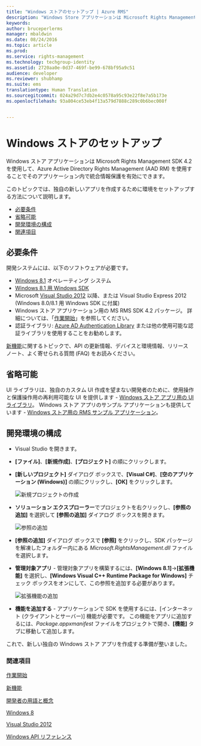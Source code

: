 ```yaml
---
title: "Windows ストアのセットアップ | Azure RMS"
description: "Windows Store アプリケーションは Microsoft Rights Management SDK 4.2 を使用して、そのアプリケーション内で統合情報保護を有効にできます。"
keywords: 
author: bruceperlerms
manager: mbaldwin
ms.date: 08/24/2016
ms.topic: article
ms.prod: 
ms.service: rights-management
ms.technology: techgroup-identity
ms.assetid: 2720aa0e-0d37-469f-be99-678bf95a9c51
audience: developer
ms.reviewer: shubhamp
ms.suite: ems
translationtype: Human Translation
ms.sourcegitcommit: 024a29d7c7db2e4c0578a95c93e22f8e7a5b173e
ms.openlocfilehash: 93a804ce53eb4f13a579d7888c289c0b6bec008f


---
```


# Windows ストアのセットアップ

Windows ストア アプリケーションは Microsoft Rights Management SDK 4.2 を使用して、Azure Active Directory Rights Management (AAD RM) を使用することでそのアプリケーション内で統合情報保護を有効にできます。

このトピックでは、独自の新しいアプリを作成するために環境をセットアップする方法について説明します。

-   [必要条件](#prerequisites)
-   [省略可能](#optional)
-   [開発環境の構成](#configuring-your-development-environment)
-   [関連項目](#see-also)

## 必要条件


開発システムには、以下のソフトウェアが必要です。

-   [Windows 8.1](http://windows.microsoft.com/en-US/windows-8/meet) オペレーティング システム
-   [Windows 8.1 用 Windows SDK](https://msdn.microsoft.com/windows/desktop/bg162891.aspx)
-   Microsoft [Visual Studio 2012](http://www.microsoft.com/visualstudio/eng/products/visual-studio-overview) 以降、または Visual Studio Express 2012 (Windows 8.0/8.1 用 Windows SDK に付属)
-   Windows ストア アプリケーション用の MS RMS SDK 4.2 パッケージ。 詳細については、「[作業開始](get-started.md)」を参照してください。
-   認証ライブラリ: [Azure AD Authentication Library](https://msdn.microsoft.com/en-us/library/jj573266.aspx) または他の使用可能な認証ライブラリを使用することをお勧めします。

[新機能](release-notes.md)に関するトピックで、API の更新情報、デバイスと環境情報、リリース ノート、よく寄せられる質問 (FAQ) をお読みください。

## 省略可能

UI ライブラリは、独自のカスタム UI 作成を望まない開発者のために、使用操作と保護操作用の再利用可能な UI を提供します - [Windows ストア アプリ用の UI ライブラリ](https://github.com/AzureAD/rms-sdk-ui-for-windowsstore)。 Windows ストア アプリのサンプル アプリケーションも提供しています - [Windows ストア用の RMS サンプル アプリケーション](https://github.com/AzureADSamples/rms-samples-for-windowsstore)。

## 開発環境の構成


-   Visual Studio を開きます。
-   **[ファイル]**、**[新規作成]**、**[プロジェクト]** の順にクリックします。
-   **[新しいプロジェクト]** ダイアログ ボックスで、**[Visual C\#]**、**[空のアプリケーション (Windows)]** の順にクリックし、**[OK]** をクリックします。

    ![新規プロジェクトの作成](../media/winrtsetup-newproj.png)

-   **ソリューション エクスプローラー**でプロジェクトを右クリックし、**[参照の追加]** を選択して **[参照の追加]** ダイアログ ボックスを開きます。

    ![参照の追加](../media/winrtsetup-addref.png)

-   **[参照の追加]** ダイアログ ボックスで **[参照]** をクリックし、SDK パッケージを解凍したフォルダー内にある *Microsoft.RightsManagement.dll* ファイルを選択します。
-   **管理対象アプリ** - 管理対象アプリを構築するには、**[Windows 8.1]**-&gt;**[拡張機能]** を選択し、**[Windows Visual C++ Runtime Package for Windows]** チェック ボックスをオンにして、この参照を追加する必要があります。

    ![拡張機能の追加](../media/winrtsetup-refmngr.png)

-   **機能を追加する** - アプリケーションで SDK を使用するには、[インターネット (クライアントとサーバー)] 機能が必要です。 この機能をアプリに追加するには、*Package.appxmanifest* ファイルをプロジェクトで開き、**[機能]** タブに移動して追加します。

これで、新しい独自の Windows ストア アプリを作成する準備が整いました。

### 関連項目

[作業開始](get-started.md)

[新機能](release-notes.md)

[開発者の用語と概念](core-concepts.md)

[Windows 8](http://windows.microsoft.com/en-US/windows-8/meet)

[Visual Studio 2012](http://www.microsoft.com/visualstudio/eng/products/visual-studio-overview)

[Windows API リファレンス](/rights-management/sdk/4.2/api/winrt/Microsoft.RightsManagement)



<!--HONumber=Aug16_HO4-->


